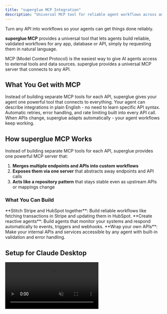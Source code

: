 ```yaml
---
title: "superglue MCP Integration"
description: "Universal MCP tool for reliable agent workflows across any API"
---
```


Turn any API into workflows so your agents can get things done reliably.

**superglue MCP** provides a universal tool that lets agents build reliable, validated workflows for any app, database or API, simply by requesting them in natural language.

<Info>
MCP (Model Context Protocol) is the easiest way to give AI agents access to external tools and data sources. superglue provides a universal MCP server that connects to any API.
</Info>

## What You Get with MCP

<CardGroup cols={2}>
  <Card title="One Tool, Any API" icon="universal-access">
    Instead of building separate MCP tools for each API, superglue gives your agent one powerful tool that connects to everything.
  </Card>
  <Card title="Natural Language" icon="comment">
    Your agent can describe integrations in plain English - no need to learn specific API syntax.
  </Card>
  <Card title="Built-in Reliability" icon="shield">
    Automatic retries, error handling, and rate limiting built into every API call.
  </Card>
  <Card title="Self-Healing" icon="heart">
    When APIs change, superglue adapts automatically - your agent workflows keep working.
  </Card>
</CardGroup>

## How superglue MCP Works

Instead of building separate MCP tools for each API, superglue provides one powerful MCP server that:

1. **Merges multiple endpoints and APIs into custom workflows** 
2. **Exposes them via one server** that abstracts away endpoints and API calls
3. **Acts like a repository pattern** that stays stable even as upstream APIs or mappings change

### What You Can Build

<CardGroup cols={3}>
  <Card title="Cross-API Workflows" icon="workflow">
    **Stitch Stripe and HubSpot together**: Build reliable workflows like fetching transactions in Stripe and updating them in HubSpot.
  </Card>
  
  <Card title="Ambient Agents" icon="robot">
    **Create reactive agents**: Build agents that monitor your systems and respond automatically to events, triggers and webhooks.
  </Card>
  
  <Card title="Internal API Access" icon="code">
    **Wrap your own APIs**: Make your internal APIs and services accessible by any agent with built-in validation and error handling.
  </Card>
</CardGroup>

## Setup for Claude Desktop

<video autoPlay muted loop playsInline className="w-full aspect-video" src="https://superglue.cloud/files/mcp.mp4" />

<Steps>
  <Step title="Get Your API Key">
    Get your API key from [app.superglue.cloud](https://app.superglue.cloud) or use your self-hosted instance.
  </Step>
  
  <Step title="Configure Claude Desktop">
    Add to your Claude Desktop MCP settings (`~/Library/Application Support/Claude/claude_desktop_config.json`):

    ```json
    {
      "mcpServers": {
        "superglue": {
          "command": "npx",
          "args": [
            "mcp-remote",
            "https://mcp.superglue.ai",
            "--header",
            "Authorization:${AUTH_HEADER}"
          ],
          "env": {
            "AUTH_HEADER": "Bearer YOUR_SUPERGLUE_API_KEY"
          }
        }
      }
    }
    ```

    <Tip>
      **Self-hosting?** Replace `https://mcp.superglue.ai` with `http://<your-superglue-host>:<port>/mcp` (e.g., `http://localhost:3000/mcp`)
    </Tip>
    
    <Warning>
      The `AUTH_HEADER` format is used because Cursor/Claude Desktop doesn't allow spaces in the args array, but does allow them in environment variables.
    </Warning>
  </Step>
  
  <Step title="Restart Claude Desktop">
    Close and reopen Claude Desktop. You should see "superglue" connected in the MCP status.
  </Step>
</Steps>

## Available MCP Tools

The superglue MCP server provides these tools to your agent:

<AccordionGroup>
  <Accordion title="superglue_find_integrations" icon="search">
    **Purpose:** Discover available integrations for your task
    
    **Usage:** 
    > "Find integrations for social media posting"
    
    **What it does:** Returns available integrations like Twitter, LinkedIn, Facebook with their capability descriptions.
  </Accordion>
  
  <Accordion title="superglue_build_and_run_workflow" icon="play">
    **Purpose:** Build and execute workflows in natural language
    
    **Usage:**
    > "Get my latest Stripe transactions and create a summary report"
    
    **What it does:** Creates the workflow, handles authentication, executes API calls, and returns formatted results.
  </Accordion>
  
  <Accordion title="superglue_save_workflow" icon="save">
    **Purpose:** Save successful workflows for reuse
    
    **Usage:**
    > "Save this workflow as 'daily-stripe-report'"
    
    **What it does:** Persists the workflow for future execution with the same reliability.
  </Accordion>
  
  <Accordion title="superglue_execute_workflow" icon="refresh">
    **Purpose:** Run previously saved workflows
    
    **Usage:**
    > "Run the daily-stripe-report workflow"
    
    **What it does:** Executes the saved workflow with current data.
  </Accordion>
  
  <Accordion title="superglue_create_integration" icon="plus">
    **Purpose:** Add new integrations on-the-fly
    
    **Usage:**
    > "Connect to my company's internal API at api.company.com"
    
    **What it does:** Adds new API integrations with credentials and documentation.
  </Accordion>
</AccordionGroup>

## Agent Framework Integration

### LangChain

You can use superglue with LangChain agents that support MCP:

```python
from langchain_community.tools import MCPTool
from langchain.agents import initialize_agent

# Initialize MCP connection to superglue
superglue_tools = MCPTool.from_server(
    server_command=["npx", "mcp-remote", "https://mcp.superglue.ai", "--header", "Authorization:Bearer YOUR_API_KEY"]
)

# Add to your agent
agent = initialize_agent(
    tools=[superglue_tools],
    llm=your_llm,
    agent_type="conversational-react-description"
)
```

### CrewAI

```python
from crewai import Agent, Task, Crew
from crewai_tools import MCPTool

# Create superglue tool
superglue = MCPTool(
    server_command=["npx", "mcp-remote", "https://mcp.superglue.ai", "--header", "Authorization:Bearer YOUR_API_KEY"]
)

# Add to your agent
data_agent = Agent(
    role="Data Integration Specialist",
    tools=[superglue],
    goal="Integrate and orchestrate data from multiple APIs"
)
```

### Cursor / Windsurf / Claude Code

For coding assistants, use the same configuration in your MCP settings:

```json
{
  "mcpServers": {
    "superglue": {
      "command": "npx",
      "args": [
        "mcp-remote",
        "https://mcp.superglue.ai",
        "--header",
        "Authorization:${AUTH_HEADER}"
      ],
      "env": {
        "AUTH_HEADER": "Bearer YOUR_SUPERGLUE_API_KEY"
      }
    }
  }
}
```

## Example Agent Conversations

<video autoPlay muted loop playsInline className="w-full aspect-video" src="https://superglue.cloud/files/hubspot.mp4" />

<Tabs>
  <Tab title="Data Analysis">
    **Human:** "Analyze my business performance across Stripe, HubSpot, and Google Analytics"
    
    **Agent:** "I'll help you analyze your business performance across those platforms. Let me gather the data from each source and create a comprehensive analysis.
    
    First, let me find the available integrations..."
    
    *[Agent uses superglue_find_integrations]*
    
    "Great! I can see you have Stripe, HubSpot, and Google Analytics connected. Now I'll build a workflow to gather data from all three sources..."
    
    *[Agent uses superglue_build_and_run_workflow]*
    
    "Here's your business performance analysis: [detailed results with revenue trends, lead conversion, traffic patterns]"
  </Tab>
  
  <Tab title="Multi-Step Workflow">
    **Human:** "When someone subscribes to my Stripe plan, add them to HubSpot and send a Slack notification"
    
    **Agent:** "I'll create an automated workflow that triggers when someone subscribes. Let me build this integration...
    
    *[Agent uses superglue_build_and_run_workflow with webhook setup]*
    
    This workflow will:
    1. Monitor Stripe for new subscriptions
    2. Automatically add new subscribers to HubSpot as contacts
    3. Send a formatted Slack notification to your team
    
    Would you like me to save this workflow for ongoing use?"
  </Tab>
  
  <Tab title="Custom Integration">
    **Human:** "Connect to my company's internal inventory API and get current stock levels"
    
    **Agent:** "I'll need to add your internal API as a new integration first. Let me set that up...
    
    *[Agent uses superglue_create_integration]*
    
    I've added your inventory API. What authentication does it require? API key, OAuth, or something else?"
    
    **Human:** "It uses an API key in the Authorization header"
    
    **Agent:** "Perfect! Now let me fetch your current stock levels...
    
    *[Agent uses superglue_build_and_run_workflow]*
    
    Here are your current stock levels: [formatted inventory data]"
  </Tab>
</Tabs>

## Best Practices

<CardGroup cols={2}>
  <Card title="Be Specific" icon="target">
    **Good:** "Get Stripe customers created in the last 7 days with email and subscription status"
    
    **Better:** "Get active Stripe customers created in the last 7 days, include email, name, subscription status, and MRR"
  </Card>
  
  <Card title="Use Response Schemas" icon="code">
    When building workflows, you can specify the output format:
    
    ```json
    {
      "type": "object",  
      "properties": {
        "customers": {
          "type": "array",
          "items": {
            "type": "object",
            "properties": {
              "email": {"type": "string"},
              "mrr": {"type": "number"}
            }
          }
        }
      }
    }
    ```
  </Card>
  
  <Card title="Add context" icon="shield">
    You can improve the performance of your agent by adding context to the workflow:
    
    > "You need to get an auth token first before each request to get the data."
  </Card>
  
  <Card title="Save Successful Workflows" icon="save">
    When a workflow works well, save it for reuse:
    
    > "This worked perfectly! Save it as 'weekly-revenue-report' so I can run it regularly."
  </Card>
</CardGroup>

## Authentication & Session Management

The superglue MCP server uses key-based authentication and session management:

- **Authentication**: All requests require a valid superglue API key in the Authorization header
- **Sessions**: MCP interactions are session-based to maintain context across requests

## Troubleshooting

<AccordionGroup>
  <Accordion title="MCP Server Not Connecting" icon="exclamation-triangle">
    **Symptoms:** Claude says "superglue not available" or MCP status shows disconnected
    
    **Solutions:**
    1. Verify `mcp-remote` is available: `npx mcp-remote --version`
    2. Check your API key is correct in the `AUTH_HEADER` environment variable
    3. Test the endpoint: `curl -H "Authorization: Bearer YOUR_API_KEY" https://mcp.superglue.ai`
    4. Restart Claude Desktop completely
    5. Check the logs: `tail -f ~/Library/Logs/Claude/mcp-*.log`
  </Accordion>
  
  <Accordion title="Workflow Building Fails" icon="exclamation-triangle">
    **Symptoms:** Agent says it can't understand the integration or API calls fail
    
    **Solutions:**
    1. Be more specific about what data you want
    2. Check if the integration exists: ask agent to "find integrations for [service]"
    3. Verify your credentials are still valid in the superglue dashboard
    4. Try breaking complex requests into smaller steps
  </Accordion>
  
  <Accordion title="Authentication Issues" icon="key">
    **Symptoms:** API calls return 401 or 403 errors
    
    **Solutions:**
    1. Check if integration API keys have expired or been revoked
    2. Verify the integration has the right permissions/scopes
    3. Test credentials directly with the API provider
  </Accordion>
</AccordionGroup>

## Next Steps

<CardGroup cols={2}>
  <Card title="MCP Tools Reference" href="/mcp/mcp-tools" icon="tools">
    Complete reference of all available MCP tools and parameters
  </Card>
  <Card title="SDK Integration" href="/agent-builders/sdk-integration" icon="code">
    Build custom AI applications with full programmatic control
  </Card>
  <Card title="Credential Management" href="/agent-builders/credential-management" icon="key">
    Learn about secure credential storage and runtime credential passing
  </Card>
  <Card title="Example Workflows" href="/guides/hubspot" icon="workflow">
    See real examples of agent workflows with popular integrations
  </Card>
</CardGroup>